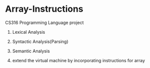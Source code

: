 # Array-Instructions
CS316 Programming Language project

1. Lexical Analysis

2. Syntactic Analysis(Parsing)

3. Semantic Analysis

4. extend the virtual machine by incorporating instructions for array
